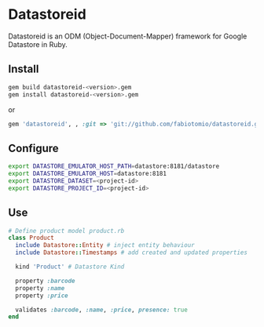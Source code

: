 # Datastoreid

Datastoreid is an ODM (Object-Document-Mapper) framework for Google Datastore in Ruby.

Install
-------
```sh
gem build datastoreid-<version>.gem
gem install datastoreid-<version>.gem
```
or
```ruby
gem 'datastoreid', , :git => 'git://github.com/fabiotomio/datastoreid.git'
```

Configure
---------
```sh
export DATASTORE_EMULATOR_HOST_PATH=datastore:8181/datastore
export DATASTORE_EMULATOR_HOST=datastore:8181
export DATASTORE_DATASET=<project-id>
export DATASTORE_PROJECT_ID=<project-id>
```

Use
-------
```ruby
# Define product model product.rb
class Product
  include Datastore::Entity # inject entity behaviour
  include Datastore::Timestamps # add created and updated properties

  kind 'Product' # Datastore Kind

  property :barcode 
  property :name
  property :price

  validates :barcode, :name, :price, presence: true
end
```